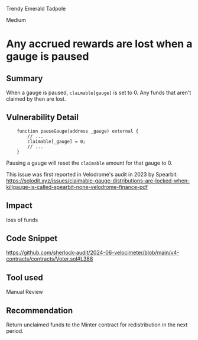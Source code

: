 Trendy Emerald Tadpole

Medium

# Any accrued rewards are lost when a gauge is paused

## Summary
When a gauge is paused, `claimable[gauge]` is set to 0. Any funds that aren't claimed by then are lost.

## Vulnerability Detail
```sol
    function pauseGauge(address _gauge) external {
        // ...
        claimable[_gauge] = 0;
        // ...
    }
```

Pausing a gauge will reset the `claimable` amount for that gauge to 0.

This issue was first reported in Velodrome's audit in 2023 by Spearbit: https://solodit.xyz/issues/claimable-gauge-distributions-are-locked-when-killgauge-is-called-spearbit-none-velodrome-finance-pdf

## Impact
loss of funds

## Code Snippet
https://github.com/sherlock-audit/2024-06-velocimeter/blob/main/v4-contracts/contracts/Voter.sol#L388

## Tool used

Manual Review

## Recommendation
Return unclaimed funds to the Minter contract for redistribution in the next period.